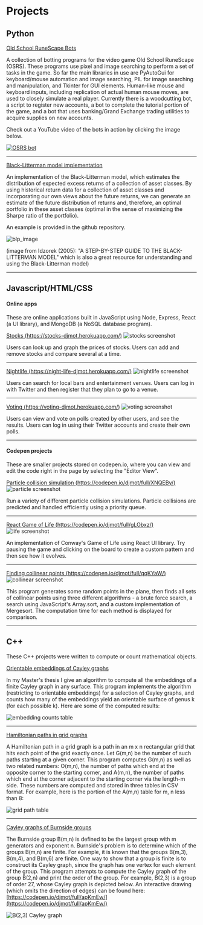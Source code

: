 # Projects

## Python

[Old School RuneScape Bots](https://github.com/djmot/osrs)

A collection of botting programs for the video game Old School RuneScape (OSRS). These programs use pixel and image searching to perform a set of tasks in the game. So far the main libraries in use are PyAutoGui for keyboard/mouse automation and image searching, PIL for image searching and manipulation, and Tkinter for GUI elements. Human-like mouse and keyboard inputs, including replication of actual human mouse moves, are used to closely simulate a real player. Currently there is a woodcutting bot, a script to register new accounts, a bot to complete the tutorial portion of the game, and a bot that uses banking/Grand Exchange trading utilities to acquire supplies on new accounts.

Check out a YouTube video of the bots in action by clicking the image below.

[![OSRS bot](/images/osrsbot.png)](https://www.youtube.com/watch?v=kuUoJRoRcMU "osrs demo")

---

[Black-Litterman model implementation](https://github.com/djmot/BLP)

An implementation of the Black-Litterman model, which estimates the distribution of expected excess returns of a collection of asset classes. By using historical return data for a collection of asset classes and incorporating our own views about the future returns, we can generate an estimate of the future distribution of returns and, therefore, an optimal portfolio in these asset classes (optimal in the sense of maximizing the Sharpe ratio of the portfolio).

An example is provided in the github repository.

![blp_image](/images/blp.PNG)

(image from Idzorek (2005): "A STEP-BY-STEP GUIDE TO THE BLACK-LITTERMAN MODEL" which is also a great resource for understanding and using the Black-Litterman model)

---

## Javascript/HTML/CSS

#### Online apps

These are online applications built in JavaScript using Node, Express, React (a UI library), and MongoDB (a NoSQL database program).



[Stocks (https://stocks-djmot.herokuapp.com/)](https://stocks-djmot.herokuapp.com/)
![stocks screenshot](/images/stocks.png)

Users can look up and graph the prices of stocks. 
Users can add and remove stocks and compare several at a time.

---

[Nightlife (https://night-life-djmot.herokuapp.com/)](https://night-life-djmot.herokuapp.com/)
![nightlife screenshot](/images/nightlife1.png)

Users can search for local bars and entertainment venues.
Users can log in with Twitter and then register that they plan to go to a venue.

---

[Voting (https://voting-djmot.herokuapp.com/)](https://voting-djmot.herokuapp.com/)
![voting screenshot](/images/voting.png)

Users can view and vote on polls created by other users, and see the results. 
Users can log in using their Twitter accounts and create their own polls.

---

#### Codepen projects

These are smaller projects stored on codepen.io, where you can view and edit the code right in the page by selecting the "Editor View".



[Particle collision simulation (https://codepen.io/djmot/full/XNQEBy/)](https://codepen.io/djmot/full/XNQEBy/)
![particle screenshot](/images/particle.png)

Run a variety of different particle collision simulations. Particle collisions are predicted and handled efficiently using a priority queue. 

---

[React Game of Life (https://codepen.io/djmot/full/gLObxz/)](https://codepen.io/djmot/full/gLObxz/)
![life screenshot](/images/life.png)

An implementation of Conway's Game of Life using React UI library. Try pausing the game and clicking on the board to create a custom pattern and then see how it evolves.

---

[Finding collinear points (https://codepen.io/djmot/full/qqKYaW/)](https://codepen.io/djmot/full/qqKYaW/)
![collinear screenshot](/images/collinear.png)

This program generates some random points in the plane, then finds all sets of collinear points using three different algorithms - a brute force search, a search using JavaScript's Array.sort, and a custom implementation of Mergesort. The computation time for each method is displayed for comparison. 

---

## C++

These C++ projects were written to compute or count mathematical objects.

[Orientable embeddings of Cayley graphs](https://github.com/djmot/orientable-embeddings)

In my Master's thesis I give an algorithm to compute all the embeddings of a finite Cayley graph in any surface. This program implements the algorithm (restricting to orientable embeddings) for a selection of Cayley graphs, and counts how many of the embeddings yield an orientable surface of genus k (for each possible k). Here are some of the computed results: 

![embedding counts table](/images/thesistable.png)

---

[Hamiltonian paths in grid graphs](https://github.com/djmot/grid-paths)

A Hamiltonian path in a grid graph is a path in an m x n rectangular grid that hits each point of the grid exactly once. Let G(m,n) be the number of such paths starting at a given corner. This program computes G(m,n) as well as two related numbers: O(m,n), the number of paths which end at the opposite corner to the starting corner, and A(m,n), the number of paths which end at the corner adjacent to the starting corner via the length-m side. These numbers are computed and stored in three tables in CSV format. For example, here is the portion of the A(m,n) table for m, n less than 8:

![grid path table](/images/gridtable.png)

---

[Cayley graphs of Burnside groups](https://github.com/djmot/burnside-graphs)

The Burnside group B(m,n) is defined to be the largest group with m generators and exponent n. Burnside's problem is to determine which of the groups B(m,n) are finite. For example, it is known that the groups B(m,3), B(m,4), and B(m,6) are finite. One way to show that a group is finite is to construct its Cayley graph, since the graph has one vertex for each element of the group. This program attempts to compute the Cayley graph of the group B(2,n) and print the order of the group. For example, B(2,3) is a group of order 27, whose Cayley graph is depicted below. An interactive drawing (which omits the direction of edges) can be found here: [https://codepen.io/djmot/full/apKmEw/](https://codepen.io/djmot/full/apKmEw/)

![B(2,3) Cayley graph](/images/b23graph.png)
